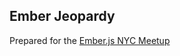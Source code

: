## Ember Jeopardy

Prepared for the [Ember.js NYC Meetup](http://www.meetup.com/EmberJS-NYC/events/106490682/)
